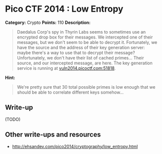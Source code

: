 # Pico CTF 2014 : Low Entropy

**Category:** Crypto
**Points:** 110
**Description:**

>Daedalus Corp's spy in Thyrin Labs seems to sometimes use an encrypted drop box for their messages. We intercepted one of their messages, but we don't seem to be able to decrypt it. Fortunately, we have the source and the address of their key generation server: maybe there's a way to use that to decrypt their message? Unfortunately, we don't have their list of cached primes...
Their source, and our intercepted message, are here. The key generation service is running at [vuln2014.picoctf.com:51818](http://vuln2014.picoctf.com:51818).

**Hint:**
>We're pretty sure that 30 total possible primes is low enough that we should be able to correlate different keys somehow...

## Write-up

(TODO)

## Other write-ups and resources

* <http://ehsandev.com/pico2014/cryptography/low_entropy.html>
